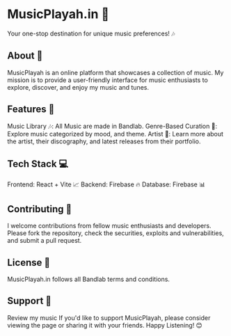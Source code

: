 MusicPlayah.in 🎵
================
Your one-stop destination for unique music preferences! 🎶

About 🤔
--------
MusicPlayah is an online platform that showcases a collection of music. My mission is to provide a user-friendly interface for music enthusiasts to explore, discover, and enjoy my music and tunes.

Features 🎉
------------
Music Library 🎶: All Music are made in Bandlab.
Genre-Based Curation 🎵: Explore music categorized by mood, and theme.
Artist 🎤: Learn more about the artist, their discography, and latest releases from their portfolio.

Tech Stack 💻
-------------
Frontend: React + Vite 📈
Backend: Firebase 🔥
Database: Firebase 📊

Contributing 🤝
------------
I welcome contributions from fellow music enthusiasts and developers. Please fork the repository, check the securities, exploits and vulnerabilities, and submit a pull request.

License 📜
-------
MusicPlayah.in follows all Bandlab terms and conditions.

Support 🤗
-------
Review my music
If you'd like to support MusicPlayah, please consider viewing the page or sharing it with your friends.
Happy Listening! 😊
